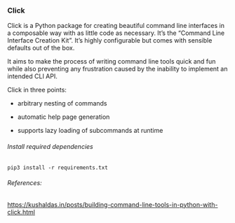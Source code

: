 ### Click
Click is a Python package for creating beautiful command line interfaces in a composable way with as little code as necessary. It’s the “Command Line Interface Creation Kit”. It’s highly configurable but comes with sensible defaults out of the box.

It aims to make the process of writing command line tools quick and fun while also preventing any frustration caused by the inability to implement an intended CLI API.

Click in three points:

- arbitrary nesting of commands

- automatic help page generation

- supports lazy loading of subcommands at runtime

###### Install required dependencies

```
pip3 install -r requirements.txt
```

###### References:
https://kushaldas.in/posts/building-command-line-tools-in-python-with-click.html
